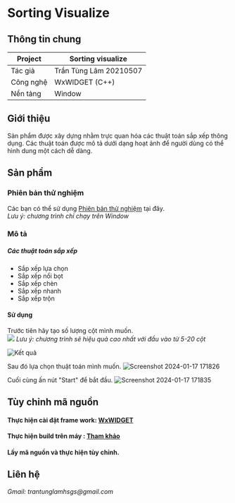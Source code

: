 
# Sorting Visualize 

## Thông tin chung
| Project   | Sorting visualize         |
| --------- | ------------------------- |
| Tác giả   | Trần Tùng Lâm 20210507    |
| Công nghệ | WxWIDGET   (C++)          |
| Nền tảng  | Window                    |

## Giới thiệu
Sản phẩm được xây dựng nhằm trực quan hóa các thuật toán sắp xếp thông dụng. Các thuật toán được mô tả dưới dạng hoạt ảnh để người dùng có thể hình dung một cách dễ dàng.

## Sản phẩm 
### Phiên bản thử nghiệm
Các bạn có thể sử dụng  [Phiên bản thử nghiệm](https://drive.google.com/file/d/1mwL300Vk3RgJhgddQshC2IAMaayv4Oig/view?usp=drive_link) tại đây.  
*Lưu ý: chương trình chỉ chạy trên Window*

### Mô tả 
##### Các thuật toán sắp xếp
- Sắp xếp lựa chọn
- Sắp xếp nổi bọt
- Sắp xếp chèn
- Sắp xếp nhanh
- Sắp xếp trộn

#### Sử dụng
Trước tiên hãy tạo số lượng cột mình muốn.  
![](https://github.com/GnuTLam/Sorting-visualize/assets/131742384/8c4d33da-8e3d-414b-ab6c-b8790a235735
)
*Lưu ý: chương trình sẽ hiệu quả cao nhất với đầu vào từ 5-20 cột*


![Kết quả](https://github.com/GnuTLam/Sorting-visualize/assets/131742384/9454b642-3932-4f96-a8d4-4d15fc907d3f)

Sau đó lựa chọn thuật toán mình muốn.
![Screenshot 2024-01-17 171826](https://github.com/GnuTLam/Sorting-visualize/assets/131742384/2e29e354-e4bf-4e8b-9ae7-8eaeeb40a825)


Cuối cùng ấn nút "Start" để bắt đầu.
![Screenshot 2024-01-17 171835](https://github.com/GnuTLam/Sorting-visualize/assets/131742384/49def6ba-4d80-4803-b8dc-9140db1e9d8e)



## Tùy chỉnh mã nguồn
#### Thực hiện cài đặt frame work: [WxWIDGET](https://wxwidgets.org/downloads/)
#### Thực hiện build trên máy : [Tham khảo ](https://www.youtube.com/watch?v=ONYW3hBbk-8)
#### Lấy mã nguồn và thực hiện tùy chỉnh.
## Liên hệ 
_Gmail: trantunglamhsgs@gmail.com_
